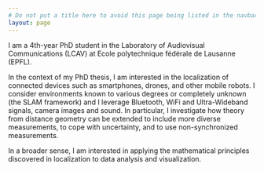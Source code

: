 ```yaml
---
# Do not put a title here to avoid this page being listed in the navbar.
layout: page
---
```

 
I am a 4th-year PhD student in the Laboratory of Audiovisual Communications (LCAV) at Ecole polytechnique fédérale de Lausanne (EPFL). 

In the context of my PhD thesis, I am interested in the localization of connected devices such as smartphones, drones, and other mobile robots. I consider environments known to various degrees or completely unknown (the SLAM framework) and I leverage Bluetooth, WiFi and Ultra-Wideband signals, camera images and sound. In particular, I investigate how theory from distance geometry can be extended to include more diverse measurements, to cope with uncertainty, and to use non-synchronized measurements.

In a broader sense, I am interested in applying the mathematical principles discovered in localization to data analysis and visualization.
